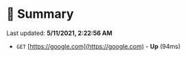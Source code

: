 # 📖 Summary
Last updated: **5/11/2021, 2:22:56 AM**

- `GET` [https://google.com](https://google.com) - **Up** (94ms)
